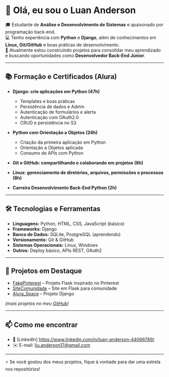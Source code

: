 # 👋 Olá, eu sou o Luan Anderson

🎓 Estudante de **Análise e Desenvolvimento de Sistemas** e apaixonado por programação back-end.  
💻 Tenho experiência com **Python** e **Django**, além de conhecimentos em **Linux, Git/GitHub** e boas práticas de desenvolvimento.  
🚀 Atualmente estou construindo projetos para consolidar meu aprendizado e buscando oportunidades como **Desenvolvedor Back-End Júnior**.

---

## 📚 Formação e Certificados (Alura)

- **Django: crie aplicações em Python (47h)**  
  - Templates e boas práticas  
  - Persistência de dados e Admin  
  - Autenticação de formulários e alerta  
  - Autenticação com OAuth2.0  
  - CRUD e persistência no S3  

- **Python com Orientação a Objetos (24h)**  
  - Criação da primeira aplicação em Python  
  - Orientação a Objetos aplicada  
  - Consumo de APIs com Python  

- **Git e GitHub: compartilhando e colaborando em projetos (8h)**  
- **Linux: gerenciamento de diretórios, arquivos, permissões e processos (8h)**  
- **Carreira Desenvolvimento Back-End Python (2h)**  

---

## 🛠️ Tecnologias e Ferramentas

- **Linguagens:** Python, HTML, CSS, JavaScript (básico)  
- **Frameworks:** Django  
- **Banco de Dados:** SQLite, PostgreSQL (aprendendo)  
- **Versionamento:** Git & GitHub  
- **Sistemas Operacionais:** Linux, Windows  
- **Outros:** Deploy básico, APIs REST, OAuth2  

---

## 📂 Projetos em Destaque

- [FakePinterest](https://github.com/LiuAnderson17/FakePinterest) – Projeto Flask inspirado no Pinterest  
- [SiteComunidade](https://github.com/LiuAnderson17/SiteComunidade) – Site em Flask para comunidade  
- [Alura_Space](https://github.com/LiuAnderson17/Alura_Space) – Projeto Django  

*(mais projetos no meu [GitHub](https://github.com/LiuAnderson17))*

---

## 📫 Como me encontrar

- 💼 [LinkedIn] https://www.linkedin.com/in/luan-anderson-44066789/
- ✉️ E-mail: liu.anderson17@gmail.com

---

⭐ Se você gostou dos meus projetos, fique à vontade para dar uma estrela nos repositórios!  
